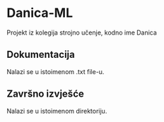 # Danica-ML
Projekt iz kolegija strojno učenje, kodno ime Danica

## Dokumentacija
Nalazi se u istoimenom .txt file-u.

## Završno izvješće
Nalazi se u istoimenom direktoriju.
